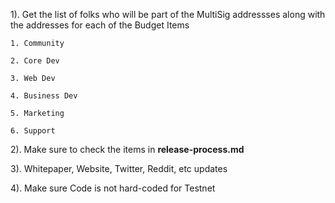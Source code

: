 
1). Get the list of folks who will be part of the MultiSig addressses along with the addresses for each of the Budget Items

    1. Community
    
    2. Core Dev
    
    3. Web Dev
    
    4. Business Dev
    
    5. Marketing
    
    6. Support


2). Make sure to check the items in **release-process.md**

3). Whitepaper, Website, Twitter, Reddit, etc updates

4). Make sure Code is not hard-coded for Testnet


